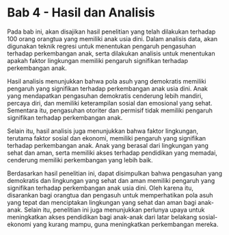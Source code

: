# Bab 4 - Hasil dan Analisis
Pada bab ini, akan disajikan hasil penelitian yang telah dilakukan terhadap 100 orang orangtua yang memiliki anak usia dini. Dalam analisis data, akan digunakan teknik regresi untuk menentukan pengaruh pengasuhan terhadap perkembangan anak, serta dilakukan analisis untuk menentukan apakah faktor lingkungan memiliki pengaruh signifikan terhadap perkembangan anak.

Hasil analisis menunjukkan bahwa pola asuh yang demokratis memiliki pengaruh yang signifikan terhadap perkembangan anak usia dini. Anak yang mendapatkan pengasuhan demokratis cenderung lebih mandiri, percaya diri, dan memiliki keterampilan sosial dan emosional yang sehat. Sementara itu, pengasuhan otoriter dan permisif tidak memiliki pengaruh signifikan terhadap perkembangan anak.

Selain itu, hasil analisis juga menunjukkan bahwa faktor lingkungan, terutama faktor sosial dan ekonomi, memiliki pengaruh yang signifikan terhadap perkembangan anak. Anak yang berasal dari lingkungan yang sehat dan aman, serta memiliki akses terhadap pendidikan yang memadai, cenderung memiliki perkembangan yang lebih baik.

Berdasarkan hasil penelitian ini, dapat disimpulkan bahwa pengasuhan yang demokratis dan lingkungan yang sehat dan aman memiliki pengaruh yang signifikan terhadap perkembangan anak usia dini. Oleh karena itu, disarankan bagi orangtua dan pengasuh untuk memperhatikan pola asuh yang tepat dan menciptakan lingkungan yang sehat dan aman bagi anak-anak. Selain itu, penelitian ini juga menunjukkan perlunya upaya untuk meningkatkan akses pendidikan bagi anak-anak dari latar belakang sosial-ekonomi yang kurang mampu, guna meningkatkan perkembangan mereka.